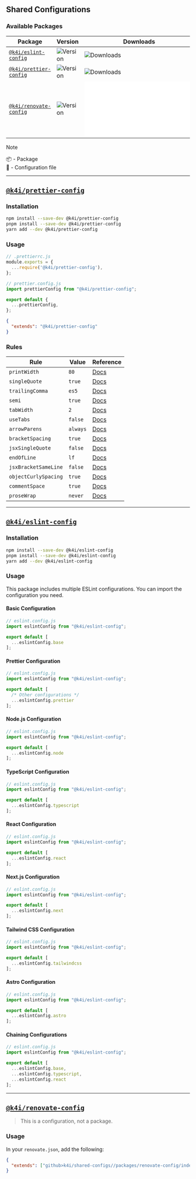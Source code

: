 [eslint-config-href]: https://npmjs.com/package/@k4i/eslint-config
[eslint-config-img]: https://img.shields.io/npm/v/%40k4i%2Feslint-config/latest.svg
[eslint-config-downloads]: https://img.shields.io/npm/dw/@k4i/eslint-config
[eslint-config-doc]: /packages/eslint-config/README.md

[prettier-config-href]: https://npmjs.com/package/@k4i/prettier-config
[prettier-config-img]: https://img.shields.io/npm/v/%40k4i%2Fprettier-config/latest.svg
[prettier-config-downloads]: https://img.shields.io/npm/dw/@k4i/prettier-config
[prettier-config-doc]: /packages/prettier-config/README.md

[renovate-config-href]: https://npmjs.com/package/@k4i/renovate-config
[renovate-config-img]: https://img.shields.io/github/package-json/v/k4i/shared-configs?filename=packages%2Frenovate-config%2Fpackage.json
[renovate-config-downloads]: /packages/renovate-config/src/index.json
[renovate-config-doc]: /packages/renovate-config/README.md


## Shared Configurations

### Available Packages

| **Package** | **Version** | **Downloads** | **Reference** |
| ----------- | ----------- | ------------- | ----------------- |
| [`@k4i/eslint-config`][eslint-config-href]     | ![Version][eslint-config-img]   | ![Downloads][eslint-config-downloads]   | [Docs][eslint-config-doc]   |
| [`@k4i/prettier-config`][prettier-config-href] | ![Version][prettier-config-img] | ![Downloads][prettier-config-downloads] | [Docs][prettier-config-doc] |
| [`@k4i/renovate-config`][renovate-config-href] | ![Version][renovate-config-img] | ![Downloads][renovate-config-downloads] | [Docs][renovate-config-doc] |

> [!NOTE]
> 📦 - Package  
> 📝 - Configuration file

---

## [`@k4i/prettier-config`][prettier-config-href]

### Installation

```bash
npm install --save-dev @k4i/prettier-config
pnpm install --save-dev @k4i/prettier-config
yarn add --dev @k4i/prettier-config
```

### Usage

```js
// .prettierrc.js
module.exports = {
  ...require('@k4i/prettier-config'),
};
```

```js
// prettier.config.js
import prettierConfig from "@k4i/prettier-config";

export default {
  ...prettierConfig,
};
```

```json
{
  "extends": "@k4i/prettier-config"
}
```

### Rules

<!--START_SECTION:prettier-->
| Rule                 | Value    | Reference                                                              |
| -------------------- | -------- | ---------------------------------------------------------------------- |
| `printWidth`         | `80`     | [Docs](https://prettier.io/docs/en/options.html#print-width)           |
| `singleQuote`        | `true`   | [Docs](https://prettier.io/docs/en/options.html#single-quote)          |
| `trailingComma`      | `es5`    | [Docs](https://prettier.io/docs/en/options.html#trailing-comma)        |
| `semi`               | `true`   | [Docs](https://prettier.io/docs/en/options.html#semi)                  |
| `tabWidth`           | `2`      | [Docs](https://prettier.io/docs/en/options.html#tab-width)             |
| `useTabs`            | `false`  | [Docs](https://prettier.io/docs/en/options.html#use-tabs)              |
| `arrowParens`        | `always` | [Docs](https://prettier.io/docs/en/options.html#arrow-parens)          |
| `bracketSpacing`     | `true`   | [Docs](https://prettier.io/docs/en/options.html#bracket-spacing)       |
| `jsxSingleQuote`     | `false`  | [Docs](https://prettier.io/docs/en/options.html#jsx-single-quote)      |
| `endOfLine`          | `lf`     | [Docs](https://prettier.io/docs/en/options.html#end-of-line)           |
| `jsxBracketSameLine` | `false`  | [Docs](https://prettier.io/docs/en/options.html#jsx-bracket-same-line) |
| `objectCurlySpacing` | `true`   | [Docs](https://prettier.io/docs/en/options.html#object-curly-spacing)  |
| `commentSpace`       | `true`   | [Docs](https://prettier.io/docs/en/options.html#comment-space)         |
| `proseWrap`          | `never`  | [Docs](https://prettier.io/docs/en/options.html#prose-wrap)            |
<!--END_SECTION:prettier-->

---

## [`@k4i/eslint-config`][eslint-config-href]

### Installation

```bash
npm install --save-dev @k4i/eslint-config
pnpm install --save-dev @k4i/eslint-config
yarn add --dev @k4i/eslint-config
```

### Usage

This package includes multiple ESLint configurations. You can import the configuration you need.

#### Basic Configuration

```js
// eslint.config.js
import eslintConfig from "@k4i/eslint-config";

export default [
  ...eslintConfig.base
];
```

#### Prettier Configuration

```js
// eslint.config.js
import eslintConfig from "@k4i/eslint-config";

export default [
  /* Other configurations */
  ...eslintConfig.prettier
];
```

#### Node.js Configuration

```js
// eslint.config.js
import eslintConfig from "@k4i/eslint-config";

export default [
  ...eslintConfig.node
];
```

#### TypeScript Configuration

```js
// eslint.config.js
import eslintConfig from "@k4i/eslint-config";

export default [
  ...eslintConfig.typescript
];
```

#### React Configuration

```js
// eslint.config.js
import eslintConfig from "@k4i/eslint-config";

export default [
  ...eslintConfig.react
];
```

#### Next.js Configuration

```js
// eslint.config.js
import eslintConfig from "@k4i/eslint-config";

export default [
  ...eslintConfig.next
];
```

#### Tailwind CSS Configuration

```js
// eslint.config.js
import eslintConfig from "@k4i/eslint-config";

export default [
  ...eslintConfig.tailwindcss
];
```

#### Astro Configuration

```js
// eslint.config.js
import eslintConfig from "@k4i/eslint-config";

export default [
  ...eslintConfig.astro
];
```

#### Chaining Configurations

```js
// eslint.config.js
import eslintConfig from "@k4i/eslint-config";

export default [
  ...eslintConfig.base,
  ...eslintConfig.typescript,
  ...eslintConfig.react
];
```

---

## [`@k4i/renovate-config`][renovate-config-href]

> This is a configuration, not a package.

### Usage

In your `renovate.json`, add the following:

```json
{
  "extends": ["github>k4i/shared-configs//packages/renovate-config/index.json"]
}
```